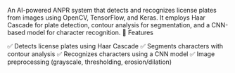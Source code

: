 An AI-powered ANPR system that detects and recognizes license plates from images using OpenCV, TensorFlow, and Keras. It employs Haar Cascade for plate detection, contour analysis for segmentation, and a CNN-based model for character recognition.
📌 Features

✅ Detects license plates using Haar Cascade
✅ Segments characters with contour analysis
✅ Recognizes characters using a CNN model
✅ Image preprocessing (grayscale, thresholding, erosion/dilation)
